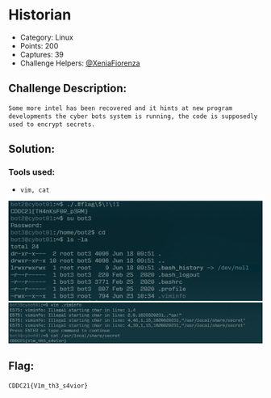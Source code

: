 # Historian

- Category: Linux
- Points: 200
- Captures: 39
- Challenge Helpers: [@XeniaFiorenza](https://github.com/xeniafiorenza/CTF-Writeups/tree/main/CDDC%202021)

## Challenge Description:
```
Some more intel has been recovered and it hints at new program developments the cyber bots system is running, the code is supposedly used to encrypt secrets.
```
## Solution:

### Tools used:
- `vim, cat`

![](bot3-logon.png)
![](bot3-flag.png)
## Flag:
```
CDDC21{V1m_th3_s4vior}
```